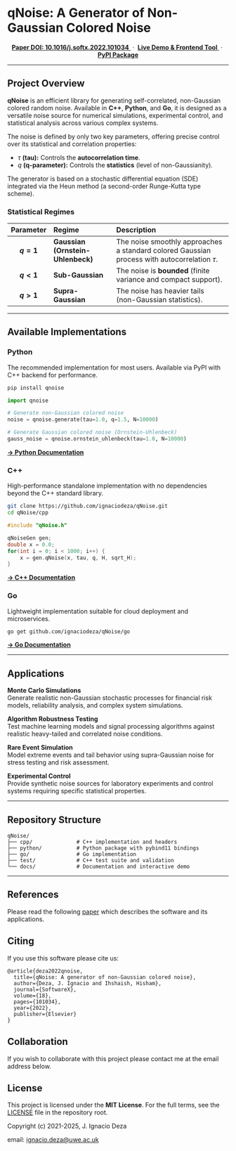 # qNoise: A Generator of Non-Gaussian Colored Noise

<p align="center">
  <a href="https://doi.org/10.1016/j.softx.2022.101034" target="_blank">
    <strong>Paper DOI: 10.1016/j.softx.2022.101034</strong>
  </a>
  &nbsp;&middot;&nbsp;
  <a href="https://ignaciodeza.github.io/qNoise/" target="_blank">
    <strong>Live Demo & Frontend Tool</strong>
  </a>
  &nbsp;&middot;&nbsp;
  <a href="https://pypi.org/project/qnoise/" target="_blank">
    <strong>PyPI Package</strong>
  </a>
</p>

***

## Project Overview

**qNoise** is an efficient library for generating self-correlated, non-Gaussian colored random noise. Available in **C++**, **Python**, and **Go**, it is designed as a versatile noise source for numerical simulations, experimental control, and statistical analysis across various complex systems.

The noise is defined by only two key parameters, offering precise control over its statistical and correlation properties:

* $\tau$ **(tau):** Controls the **autocorrelation time**.
* $q$ **(q-parameter):** Controls the **statistics** (level of non-Gaussianity).

The generator is based on a stochastic differential equation (SDE) integrated via the Heun method (a second-order Runge-Kutta type scheme).

### Statistical Regimes

| Parameter | Regime | Description |
| :---: | :--- | :--- |
| **$q = 1$** | **Gaussian (Ornstein-Uhlenbeck)** | The noise smoothly approaches a standard colored Gaussian process with autocorrelation $\tau$. |
| **$q < 1$** | **Sub-Gaussian** | The noise is **bounded** (finite variance and compact support). |
| **$q > 1$** | **Supra-Gaussian** | The noise has heavier tails (non-Gaussian statistics). |

***

## Available Implementations

### Python

The recommended implementation for most users. Available via PyPI with C++ backend for performance.

```bash
pip install qnoise
```

```python
import qnoise

# Generate non-Gaussian colored noise
noise = qnoise.generate(tau=1.0, q=1.5, N=10000)

# Generate Gaussian colored noise (Ornstein-Uhlenbeck)
gauss_noise = qnoise.ornstein_uhlenbeck(tau=1.0, N=10000)
```

**[→ Python Documentation](python/README.md)**

### C++

High-performance standalone implementation with no dependencies beyond the C++ standard library.

```bash
git clone https://github.com/ignaciodeza/qNoise.git
cd qNoise/cpp
```

```cpp
#include "qNoise.h"

qNoiseGen gen;
double x = 0.0;
for(int i = 0; i < 1000; i++) {
    x = gen.qNoise(x, tau, q, H, sqrt_H);
}
```

**[→ C++ Documentation](cpp/README.md)**

### Go

Lightweight implementation suitable for cloud deployment and microservices.

```bash
go get github.com/ignaciodeza/qNoise/go
```

**[→ Go Documentation](go/README.md)**

***

## Applications

**Monte Carlo Simulations**  
Generate realistic non-Gaussian stochastic processes for financial risk models, reliability analysis, and complex system simulations.

**Algorithm Robustness Testing**  
Test machine learning models and signal processing algorithms against realistic heavy-tailed and correlated noise conditions.

**Rare Event Simulation**  
Model extreme events and tail behavior using supra-Gaussian noise for stress testing and risk assessment.

**Experimental Control**  
Provide synthetic noise sources for laboratory experiments and control systems requiring specific statistical properties.

***

## Repository Structure

```
qNoise/
├── cpp/              # C++ implementation and headers
├── python/           # Python package with pybind11 bindings
├── go/               # Go implementation
├── test/             # C++ test suite and validation
└── docs/             # Documentation and interactive demo
```

***

## References

Please read the following [paper](https://doi.org/10.1016/j.softx.2022.101034) which describes the software and its applications.

## Citing

If you use this software please cite us:

```
@article{deza2022qnoise,
  title={qNoise: A generator of non-Gaussian colored noise},
  author={Deza, J. Ignacio and Ihshaish, Hisham},
  journal={SoftwareX},
  volume={18},
  pages={101034},
  year={2022},
  publisher={Elsevier}
}
```

## Collaboration

If you wish to collaborate with this project please contact me at the email address below.

## License

This project is licensed under the **MIT License**. For the full terms, see the [LICENSE](https://github.com/ignaciodeza/qNoise/blob/main/LICENSE) file in the repository root.

Copyright (c) 2021-2025, J. Ignacio Deza

email: ignacio.deza@uwe.ac.uk
